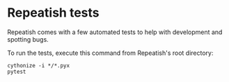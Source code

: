 # Repeatish tests

Repeatish comes with a few automated tests to help with development and spotting bugs.

To run the tests, execute this command from Repeatish's root directory:
```
cythonize -i */*.pyx
pytest
```
